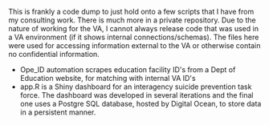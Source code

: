 This is frankly a code dump to just hold onto a few scripts that I have from my consulting work. There is much more in a private repository. Due to the nature of working for the VA, I cannot always release code that was used in a VA environment (if it shows internal connections/schemas). The files here were used for accessing information external to the VA or otherwise contain no confidential information.

* Ope_ID automation scrapes education facility ID's from a Dept of Education website, for matching with internal VA ID's
* app.R is a Shiny dashboard for an interagency suicide prevention task force. The dashboard was developed in several iterations and the final one uses a Postgre SQL database, hosted by Digital Ocean, to store data in a persistent manner.
